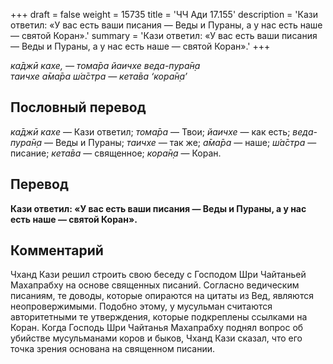 +++
draft = false
weight = 15735
title = 'ЧЧ Ади 17.155'
description = 'Кази ответил: «У вас есть ваши писания — Веды и Пураны, а у нас есть наше — святой Коран».'
summary = 'Кази ответил: «У вас есть ваши писания — Веды и Пураны, а у нас есть наше — святой Коран».'
+++

_ка̄джӣ кахе, — тома̄ра йаичхе веда-пура̄н̣а  
таичхе а̄ма̄ра ш́а̄стра — кета̄ва ‘кора̄н̣а’_

## Пословный перевод

_ка̄джӣ_ _кахе_ — Кази ответил; _тома̄ра_ — Твои; _йаичхе_ — как есть; _веда_\-_пура̄н̣а_ — Веды и Пураны; _таичхе_ — так же; _а̄ма̄ра_ — наше; _ш́а̄стра_ — писание; _кета̄ва_ — священное; _кора̄н̣а_ — Коран.

## Перевод

**Кази ответил: «У вас есть ваши писания — Веды и Пураны, а у нас есть наше — святой Коран».**

## Комментарий

Чханд Кази решил строить свою беседу с Господом Шри Чайтаньей Махапрабху на основе священных писаний. Согласно ведическим писаниям, те доводы, которые опираются на цитаты из Вед, являются неопровержимыми. Подобно этому, у мусульман считаются авторитетными те утверждения, которые подкреплены ссылками на Коран. Когда Господь Шри Чайтанья Махапрабху поднял вопрос об убийстве мусульманами коров и быков, Чханд Кази сказал, что его точка зрения основана на священном писании.
